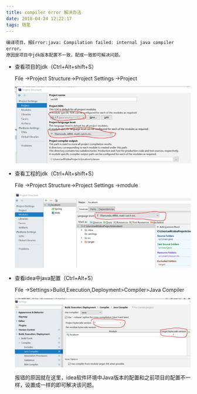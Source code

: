 ```yaml
---
title: compiler error 解决办法
date: 2018-04-24 12:22:17
tags: 随笔
---
```

    编译项目，报Error:java: Compilation failed: internal java compiler error。
    原因是项目中jdk版本配置不一致，配成一致即可解决问题。

- 查看项目的jdk（Ctrl+Alt+shift+S）

	File ->Project Structure->Project Settings ->Project 
	
	![project_jdk](/assets/blogImg/project_jdk.JPG)

- 查看工程的jdk（Ctrl+Alt+shift+S）

	File ->Project Structure->Project Settings ->module 
	
	![module_jdk](/assets/blogImg/module_jdk.JPG)

- 查看idea中java配置（Ctrl+Alt+S）

	File ->Settings>Build,Execution,Deployment>Compiler>Java Compiler 
	
	![idea_jdk](/assets/blogImg/idea_jdk.jpg)

    报错的原因就在这里，idea软件环境中Java版本的配置和之前项目的配置不一样，设置成一样的即可解决该问题。